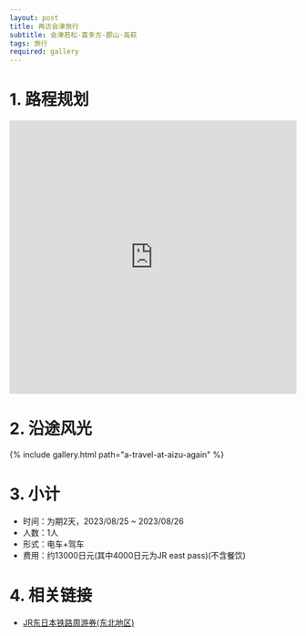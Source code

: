 ```yaml
---
layout: post
title: 再访会津旅行
subtitle: 会津若松·喜多方·郡山·高萩
tags: 旅行
required: gallery
---
```


# 1. 路程规划

<iframe src="https://www.google.com/maps/d/u/3/embed?mid=1RrjnlnhFJ4j9sELZ-6asT_K1w36rFbs&ehbc=2E312F&noprof=1" width="100%" height="480" style="border:0;" loading="lazy"></iframe>

# 2. 沿途风光

{% include gallery.html path="a-travel-at-aizu-again" %}

# 3. 小计

- 时间：为期2天，2023/08/25 ~ 2023/08/26
- 人数：1人
- 形式：电车+驾车
- 费用：约13000日元(其中4000日元为JR east pass)(不含餐饮)

# 4. 相关链接

- [JR东日本铁路周游券(东北地区)](https://www.jreast.co.jp/multi/zh-CHS/pass/eastpass_t.html)
